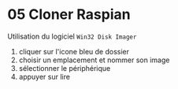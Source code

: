 # 05 Cloner Raspian

Utilisation du logiciel `Win32 Disk Imager`

1. cliquer sur l'icone bleu de dossier
2. choisir un emplacement et nommer son image 
3. sélectionner le périphérique
4. appuyer sur lire

